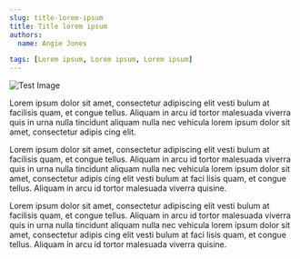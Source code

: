 ```yaml
---
slug: title-lorem-ipsum
title: Title lorem ipsum
authors:
  name: Angie Jones

tags: [Lorem ipsum, Lorem ipsum, Lorem ipsum]
---
```


<div className="prose prose-pink">

![Test Image](./img/test-image.png)

Lorem ipsum dolor sit amet, consectetur adipiscing elit vesti bulum at facilisis quam, et congue tellus. Aliquam in arcu id tortor malesuada viverra quis in urna nulla tincidunt aliquam nulla nec vehicula lorem ipsum dolor sit amet, consectetur adipis cing elit.

Lorem ipsum dolor sit amet, consectetur adipiscing elit vesti bulum at facilisis quam, et congue tellus. Aliquam in arcu id tortor malesuada viverra quis in urna nulla tincidunt aliquam nulla nec vehicula lorem ipsum dolor sit amet, consectetur adipis cing elit vesti bulum at faci lisis quam, et congue tellus. Aliquam in arcu id tortor malesuada viverra quisine.

Lorem ipsum dolor sit amet, consectetur adipiscing elit vesti bulum at facilisis quam, et congue tellus. Aliquam in arcu id tortor malesuada viverra quis in urna nulla tincidunt aliquam nulla nec vehicula lorem ipsum dolor sit amet, consectetur adipis cing elit vesti bulum at faci lisis quam, et congue tellus. Aliquam in arcu id tortor malesuada viverra quisine.

</div>
